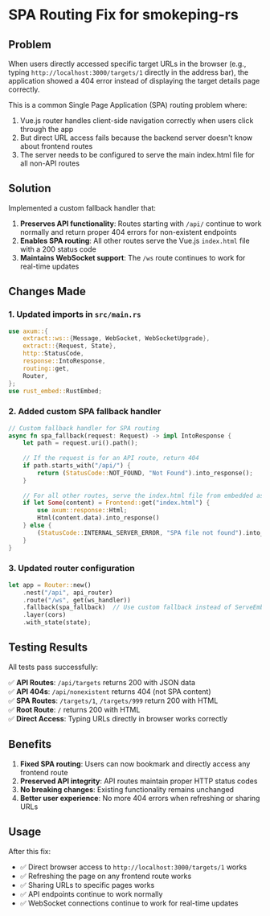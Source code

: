 # SPA Routing Fix for smokeping-rs

## Problem
When users directly accessed specific target URLs in the browser (e.g., typing `http://localhost:3000/targets/1` directly in the address bar), the application showed a 404 error instead of displaying the target details page correctly.

This is a common Single Page Application (SPA) routing problem where:
1. Vue.js router handles client-side navigation correctly when users click through the app
2. But direct URL access fails because the backend server doesn't know about frontend routes
3. The server needs to be configured to serve the main index.html file for all non-API routes

## Solution
Implemented a custom fallback handler that:
1. **Preserves API functionality**: Routes starting with `/api/` continue to work normally and return proper 404 errors for non-existent endpoints
2. **Enables SPA routing**: All other routes serve the Vue.js `index.html` file with a 200 status code
3. **Maintains WebSocket support**: The `/ws` route continues to work for real-time updates

## Changes Made

### 1. Updated imports in `src/main.rs`
```rust
use axum::{
    extract::ws::{Message, WebSocket, WebSocketUpgrade},
    extract::{Request, State},
    http::StatusCode,
    response::IntoResponse,
    routing::get,
    Router,
};
use rust_embed::RustEmbed;
```

### 2. Added custom SPA fallback handler
```rust
// Custom fallback handler for SPA routing
async fn spa_fallback(request: Request) -> impl IntoResponse {
    let path = request.uri().path();
    
    // If the request is for an API route, return 404
    if path.starts_with("/api/") {
        return (StatusCode::NOT_FOUND, "Not Found").into_response();
    }
    
    // For all other routes, serve the index.html file from embedded assets
    if let Some(content) = Frontend::get("index.html") {
        use axum::response::Html;
        Html(content.data).into_response()
    } else {
        (StatusCode::INTERNAL_SERVER_ERROR, "SPA file not found").into_response()
    }
}
```

### 3. Updated router configuration
```rust
let app = Router::new()
    .nest("/api", api_router)
    .route("/ws", get(ws_handler))
    .fallback(spa_fallback)  // Use custom fallback instead of ServeEmbed
    .layer(cors)
    .with_state(state);
```

## Testing Results
All tests pass successfully:

✅ **API Routes**: `/api/targets` returns 200 with JSON data  
✅ **API 404s**: `/api/nonexistent` returns 404 (not SPA content)  
✅ **SPA Routes**: `/targets/1`, `/targets/999` return 200 with HTML  
✅ **Root Route**: `/` returns 200 with HTML  
✅ **Direct Access**: Typing URLs directly in browser works correctly  

## Benefits
1. **Fixed SPA routing**: Users can now bookmark and directly access any frontend route
2. **Preserved API integrity**: API routes maintain proper HTTP status codes
3. **No breaking changes**: Existing functionality remains unchanged
4. **Better user experience**: No more 404 errors when refreshing or sharing URLs

## Usage
After this fix:
- ✅ Direct browser access to `http://localhost:3000/targets/1` works
- ✅ Refreshing the page on any frontend route works
- ✅ Sharing URLs to specific pages works
- ✅ API endpoints continue to work normally
- ✅ WebSocket connections continue to work for real-time updates
